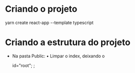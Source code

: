 # Criando o projeto

yarn create react-app <nome do projeto> --template typescript

# Criando a estrutura do projeto

- Na pasta Public:
  • Limpar o index, deixando o <div> id="root"; <noscript>; <title>.
  • Apagar o resto.

- Na pasta src:
  • deixar apenas index.tsx; App.tsx; react-app-env.d.ts.

  - No index.tsx:
    • Deixar apenas os imports de react; react-dom e {App}. Deixar também o const root com o render <App />.
  - No App.tsx
    • Deixar apenas a export function App com o retorno da <div>

- No package.json:
  • Colocar os @types e o typescript como dependencia de desenvolvimento ("devDependencies").

# Criando componentes

- Funcional Component (function)
- Class Component (class), deixando de lado ao primeiro momento

# Conceitos do App e seus componentes

- O <App/> será onde será renderizado todos os componentes
- Sempre terá que importar os componentes com o nome (primeira letra maiúscula) seguido de from e seu caminho relativo.
- Todos a serem exportados(componentes) vão precisar deum export default nas functions de cada componente.

# Tipando usando interface ao invés de PropTypes

- interface <nomeDaInterface> { object: {types} types: ex: string, number}
- inserir o nome da intarface no props: <nomeDaInterface> como argumento da função

# Usando useState

- criando o estado usando useState, com conteito de imutabilidade, e renderizado os posts utilizando um spread com o array.
- atualizando o ...posts para prevState, servindo para intermediar o posts evitando possíveis erros.

# Criando uma função para remover os posts

- Utilizando a função handleRemovePost como callback ao <App> pois somente o pai que pode modificar o filho(componente), sabendo disso, foi atribuido o onRemove dentro do <Post>. No componente foi passada a função callback com onClick e passando as props.onRemove(props.post.id).
- Dentro da função handleRemovePost foi posto o filter, que vai retornar o array de post com a condição true. Deixando o === ele vai eliminar os outros e deixar apenas o que foi clicado. Mas com !== ele vai tirar o q foi clicado e manter o resto, que é o nosso propósito.

# Renderização condicinal

- Usa um operador ternário dentro de chaves(javascript), para fazer a condição
- Usa um Short circuit evaluation para fazer a mesma coisa.
